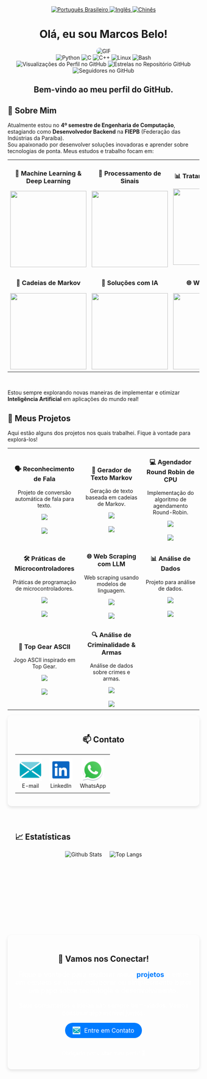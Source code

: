 <div align="center">
  <a href="https://github.com/marcovins/marcovins/blob/main/README-PT.md">
    <img src="https://www.svgrepo.com/show/405433/flag-for-flag-brazil.svg" alt="Português Brasileiro" width="50" height="50">
  </a>
  <a href="https://github.com/marcovins/marcovins/blob/main/README.md">
    <img src="https://www.svgrepo.com/show/405645/flag-for-flag-united-states.svg" alt="Inglês" width="50" height="50">
  </a>
  <a href="https://github.com/marcovins/marcovins/blob/main/README-CH.md">
    <img src="https://www.svgrepo.com/show/405448/flag-for-flag-china.svg" alt="Chinês" width="50" height="50">
  </a>
</div>

<div align="center">
  <h1>Olá, eu sou Marcos Belo!</h1>
  <img src="https://media2.giphy.com/media/v1.Y2lkPTc5MGI3NjExZWw4MWtsNnFxM2ZrM3RmY20wOGc5dzQ5ZGJoc3ExMGJkYWU4azM4dCZlcD12MV9pbnRlcm5hbF9naWZfYnlfaWQmY3Q9Zw/bJ4TVNYNUympPgcpem/giphy.gif" alt="GIF" style="border-radius: 20px;">
</div>

<div align="center">
  <img src="https://img.shields.io/badge/Python-3776AB?style=round-the-badge&logo=python&logoColor=white" alt="Python">
  <img src="https://img.shields.io/badge/C-00599C?style=round-the-badge&logo=c&logoColor=white" alt="C">
  <img src="https://img.shields.io/badge/C++-00599C?style=round-the-badge&logo=c%2B%2B&logoColor=white" alt="C++">
  <img src="https://img.shields.io/badge/Linux-FCC624?style=round-the-badge&logo=linux&logoColor=black" alt="Linux">
  <img src="https://img.shields.io/badge/Bash-4EAA25?style=round-the-badge&logo=gnu-bash&logoColor=white" alt="Bash">
</div>

<div align="center">
  <img src="https://komarev.com/ghpvc/?username=marcovins&color=blue&style=round-the-badge" alt="Visualizações do Perfil no GitHub">
  <img src="https://img.shields.io/github/stars/marcovins?style=round-the-badge" alt="Estrelas no Repositório GitHub">
  <img src="https://img.shields.io/github/followers/marcovins?style=round-the-badge" alt="Seguidores no GitHub">
</div>

<div align="center">
  <h2>Bem-vindo ao meu perfil do GitHub.</h2>
</div>

## 🚀 Sobre Mim

Atualmente estou no **4º semestre de Engenharia de Computação**, estagiando como **Desenvolvedor Backend** na **FIEPB** (Federação das Indústrias da Paraíba).  
Sou apaixonado por desenvolver soluções inovadoras e aprender sobre tecnologias de ponta. Meus estudos e trabalho focam em:

<table>
  <tr>
    <td align="center">
      <h3>🧠 Machine Learning & Deep Learning</h3>
      <img src="https://media3.giphy.com/media/v1.Y2lkPTc5MGI3NjExdHQ4ZGw1cjNvMTM0ajM4dm1ycHI2cGNnczB4MmQ5YjJqaXE5Z29hOCZlcD12MV9pbnRlcm5hbF9naWZfYnlfaWQmY3Q9Zw/bpmNf92LmkoMw/giphy.gif" width="200px" height="200px">
    </td>
    <td align="center">
      <h3>🔧 Processamento de Sinais</h3>
      <img src="https://media4.giphy.com/media/v1.Y2lkPTc5MGI3NjExYWN0MTBwMmFpeGl2cjJmZ2VwZnQweDFleWtyNmkwOHVmeHRxNG4zdSZlcD12MV9pbnRlcm5hbF9naWZfYnlfaWQmY3Q9Zw/X0iqiPHFdrEctzDKMU/giphy.gif" width="200px" height="200px">
    </td>
    <td align="center">
      <h3>📊 Tratamento de Dados</h3>
      <img src="https://media3.giphy.com/media/v1.Y2lkPTc5MGI3NjExdW5zcDUyNG1iZmU1d253aDJ2MDBiaDE5ODUya3E1NGh1ajRlNHprbSZlcD12MV9pbnRlcm5hbF9naWZfYnlfaWQmY3Q9Zw/dtB7kgF86VwZWY5Iee/giphy.gif" width="200px" height="200px">
    </td>
  </tr>
  <tr>
    <td align="center">
      <h3>🧩 Cadeias de Markov</h3>
      <img src="https://media1.tenor.com/m/mskx_ROTkMAAAAAd/markov-chain-markovchain.gif" width="200px" height="200px">
    </td>
    <td align="center">
      <h3>🤖 Soluções com IA</h3>
      <img src="https://media1.giphy.com/media/v1.Y2lkPTc5MGI3NjExNmMzdXA5ZTk4YjM1Z3ZuZnhpMW5meTgyeDF2a3ZqbDllMWQyN2htZyZlcD12MV9pbnRlcm5hbF9naWZfYnlfaWQmY3Q9Zw/l0ExlTPcZqobpseyY/giphy.gif" width="200px" height="200px">
    </td>
    <td align="center">
      <h3>🌐 Web Scraping</h3>
      <img src="https://media4.giphy.com/media/v1.Y2lkPTc5MGI3NjExd3V0NG82OWN5eGpxazVzbmQxMGU0aHpienRoOXl2YmF0enpyOXV4biZlcD12MV9pbnRlcm5hbF9naWZfYnlfaWQmY3Q9Zw/26tn33aiTi1jkl6H6/giphy.gif" width="200px" height="200px">
    </td>
  </tr>

</table>

<br>

Estou sempre explorando novas maneiras de implementar e otimizar **Inteligência Artificial** em 
aplicações do mundo real!

## 🚀 Meus Projetos

Aqui estão alguns dos projetos nos quais trabalhei. Fique à vontade para explorá-los!

<div align="center">
  <table>
    <tr>
      <td align="center" width="250">
        <h3>🗣️ Reconhecimento de Fala</h3>
        <p>Projeto de conversão automática de fala para texto.</p>
        <img src="https://img.shields.io/badge/python-3776AB?style=round-square&logo=python&logoColor=white">
        <br><br>
        <a href="https://github.com/marcovins/speech-recognition" target="_blank">
          <img src="https://img.shields.io/badge/GitHub-Project-blue?style=round-square">
        </a>
      </td>
      <td align="center" width="250">
        <h3>🔄 Gerador de Texto Markov</h3>
        <p>Geração de texto baseada em cadeias de Markov.</p>
        <img src="https://img.shields.io/badge/python-3776AB?style=round-square&logo=python&logoColor=white">
        <br><br>
        <a href="https://github.com/marcovins/markov-text-generator" target="_blank">
          <img src="https://img.shields.io/badge/GitHub-Project-blue?style=round-square">
        </a>
      </td>
      <td align="center" width="250">
        <h3>💻 Agendador Round Robin de CPU</h3>
        <p>Implementação do algoritmo de agendamento Round-Robin.</p>
        <img src="https://img.shields.io/badge/c++-00599C?style=round-square&logo=cplusplus&logoColor=white">
        <br><br>
        <a href="https://github.com/marcovins/round-robin-cpu-scheduler" target="_blank">
          <img src="https://img.shields.io/badge/GitHub-Project-blue?style=round-square">
        </a>
      </td>
    </tr>
    <tr>
      <td align="center" width="250">
        <h3>🛠️ Práticas de Microcontroladores</h3>
        <p>Práticas de programação de microcontroladores.</p>
        <img src="https://img.shields.io/badge/-00599C?style=round-square&logo=c&logoColor=white">
        <br><br>
        <a href="https://github.com/marcovins/praticas-microcontroladores" target="_blank">
          <img src="https://img.shields.io/badge/GitHub-Project-blue?style=round-square">
        </a>
      </td>
      <td align="center" width="250">
        <h3>🌐 Web Scraping com LLM</h3>
        <p>Web scraping usando modelos de linguagem.</p>
        <img src="https://img.shields.io/badge/python-3776AB?style=round-square&logo=python&logoColor=white">
        <br><br>
        <a href="https://github.com/marcovins/projeto-web-scraping-LLM" target="_blank">
          <img src="https://img.shields.io/badge/GitHub-Project-blue?style=round-square">
        </a>
      </td>
      <td align="center" width="250">
        <h3>📊 Análise de Dados</h3>
        <p>Projeto para análise de dados.</p>
        <img src="https://img.shields.io/badge/python-3776AB?style=round-square&logo=python&logoColor=white">
        <br><br>
        <a href="https://github.com/marcovins/data-analysis" target="_blank">
          <img src="https://img.shields.io/badge/GitHub-Project-blue?style=round-square">
        </a>
      </td>
    </tr>
    <tr>
      <td align="center" width="250">
        <h3>🚗 Top Gear ASCII</h3>
        <p>Jogo ASCII inspirado em Top Gear.</p>
        <img src="https://img.shields.io/badge/c++-00599C?style=round-square&logo=cplusplus&logoColor=white">
        <br><br>
        <a href="https://github.com/marcovins/top-gear-ascii" target="_blank">
          <img src="https://img.shields.io/badge/GitHub-Project-blue?style=round-square">
        </a>
      </td>
      <td align="center" width="250">
        <h3>🔍 Análise de Criminalidade & Armas</h3>
        <p>Análise de dados sobre crimes e armas.</p>
        <img src="https://img.shields.io/badge/python-3776AB?style=round-square&logo=python&logoColor=white">
        <br><br>
        <a href="https://github.com/marcovins/analise-armas-criminalidade-br" target="_blank">
          <img src="https://img.shields.io/badge/GitHub-Project-blue?style=round-square">
        </a>
      </td>
    </tr>
  </table>
</div>

<!-- Seção de Contato -->
<div style="text-align: center; padding: 20px; border-radius: 10px; background-color: rgb(0, 0, 0, 0); box-shadow: 0 4px 8px rgba(0, 0, 0, 0.1);">
  <h2>📫 Contato </h2>
  <table align="center">
    <tr>
      <td style="padding: 10px; text-align: center;">
        <a href="mailto:marcosbelods@gmail.com">
          <img alt="E-mail" width="60" height="60" src="https://raw.githubusercontent.com/marcovins/marcovins/master/icons/email.svg">
        </a>
        <br>
        <span style="font-size: 14px;">E-mail</span>
      </td>
      <td style="padding: 10px; text-align: center;">
        <a href="https://www.linkedin.com/in/marcos-belo-b78775271/">
          <img alt="LinkedIn" width="60" height="60" src="https://raw.githubusercontent.com/marcovins/marcovins/master/icons/linkedin.svg">
        </a>
        <br>
        <span style="font-size: 14px;">LinkedIn</span>
      </td>
      <td style="padding: 10px; text-align: center;">
        <a href="https://api.whatsapp.com/send?phone=5583988152350">
          <img alt="WhatsApp" width="60" height="60" src="https://raw.githubusercontent.com/marcovins/marcovins/master/icons/whatsapp.svg">
        </a>
        <br>
        <span style="font-size: 14px;">WhatsApp</span>
      </td>
    </tr>
  </table>
</div>
<br>

<!-- Seção de Estatísticas -->
<div style="text-align: left; padding: 20px; border-radius: 10px; background-color:rgb(0, 0, 0, 0); box-shadow: 0 4px 8px rgba(0, 0, 0, 0);">
  <h2>📈 Estatísticas</h2>
  <div style="display: flex; justify-content: center; gap: 20px;">
    <img src="https://github-readme-stats.vercel.app/api?username=marcovins&show_icons=true&theme=tokyonight&height=200" alt="Github Stats" style="height: 200px; width: auto;">
    <img src="https://github-readme-stats.vercel.app/api/top-langs/?username=marcovins&theme=tokyonight&layout=donut&height=200" alt="Top Langs" style="height: 200px; width: auto;">
  </div>
</div>

<div style="text-align: center; padding: 20px; border-radius: 10px; background-color: rgb(0, 0, 0, 0); box-shadow: 0 4px 8px rgba(0, 0, 0, 0.1);">
  <h2>🚀 Vamos nos Conectar!</h2>
  <p style="font-size: 18px; color:rgb(255, 255, 255);">
    Fique à vontade para explorar meus <strong><a href="#-meus-projetos" style="color: #007BFF; text-decoration: none;">projetos</a></strong> e entre em contato se quiser colaborar ou simplesmente bater um papo sobre tecnologia e desenvolvimento.
  </p>
  <p style="font-size: 16px; color: rgb(255, 255, 255);">
    Seus comentários e ideias são sempre bem-vindos. Vamos construir algo incrível juntos!
  </p>
  <a href="mailto:marcosbelods@gmail.com" style="display: inline-flex; gap: 10px; align-items: center; padding: 10px 20px; border-radius: 30px; background-color: #007BFF; color: white; font-size: 16px; text-decoration: none; transition: transform 0.3s ease;">
    <img src="https://raw.githubusercontent.com/marcovins/marcovins/master/icons/email.svg" width="20" height="20" alt="E-mail"> Entre em Contato
  </a>
  <br><br>
  <p style="font-size: 14px; color:rgb(255, 255, 255);">
    Obrigado por visitar meu perfil! 👋
  </p>
</div>

